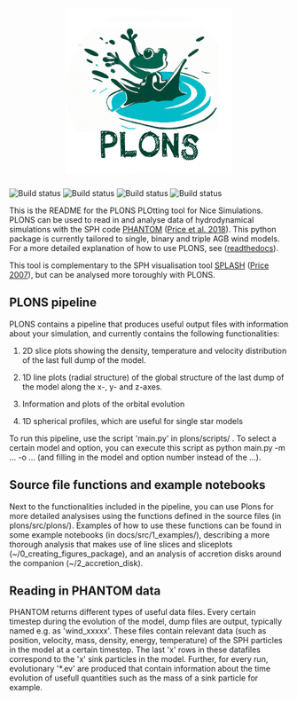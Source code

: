 
<h1 align="center">
<img src="https://raw.githubusercontent.com/Ensor-code/plons/main/plons.png" width="300">
</h1>

![Build status](https://github.com/Ensor-code/plons/actions/workflows/build-and-test.yaml/badge.svg)
![Build status](https://github.com/Ensor-code/plons/actions/workflows/upload-to-pypi.yaml/badge.svg)
![Build status](https://github.com/Ensor-code/plons/actions/workflows/upload-to-anaconda.yaml/badge.svg)
![Build status](https://readthedocs.org/projects/plons/badge/?version=latest)


This is the README for the PLONS PLOtting tool for Nice Simulations. 
PLONS can be used to read in and analyse data of hydrodynamical simulations with the SPH code
[PHANTOM](https://phantomsph.bitbucket.io/) ([Price et al. 2018](https://ui.adsabs.harvard.edu/abs/2018PASA...35...31P/abstract)). 
This python package is currently tailored to single, binary and triple AGB wind models.
For a more detailed explanation of how to use PLONS, see ([readthedocs](https://plons.readthedocs.io/en/latest/)).

This tool is complementary to the SPH visualisation tool [SPLASH](https://users.monash.edu.au/~dprice/splash/) ([Price 2007](https://adsabs.harvard.edu/abs/2007PASA...24..159P)), but can be analysed more toroughly with PLONS.


PLONS pipeline
------------------

PLONS contains a pipeline that produces useful output files with information about your simulation, and currently contains the following functionalities:

1. 2D slice plots showing the density, temperature and velocity distribution of the last full dump of the model.​

2. 1D line plots (radial structure) of the global structure of the last dump of the model along the x-, y- and z-axes.​

3. Information and plots of the orbital evolution​

4. 1D spherical profiles, which are useful for single star models

To run this pipeline, use the script 'main.py' in plons/scripts/ .
To select a certain model and option, you can execute this script as python main.py -m ... -o ... (and filling in the model and option number instead of the ...).

Source file functions and example notebooks
----------
Next to the functionalities included in the pipeline, you can use Plons for more detailed analysises using the functions defined in the source files (in plons/src/plons/). 
Examples of how to use these functions can be found in some example notebooks (in docs/src/1_examples/), describing a more thorough analysis that makes use of line slices and sliceplots (~/0_creating_figures_package), and an analysis of accretion disks around the companion (~/2_accretion_disk).


Reading in PHANTOM data
-------

PHANTOM returns different types of useful data files.
Every certain timestep during the evolution of the model, dump files are output, typically named e.g. as 'wind_xxxxx'.
These files contain relevant data (such as position, velocity,
mass, density, energy, temperature) of the SPH particles in the model at a certain timestep.
The last 'x' rows in these datafiles correspond to the 'x' sink particles in the model.
Further, for every run, evolutionary '*.ev' are produced that contain information about the time evolution of usefull quantities such as the mass of a sink particle for example.


